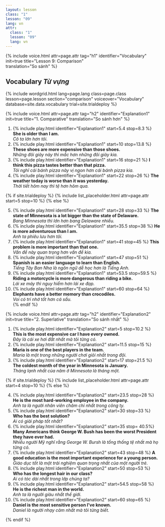 ```yaml
---
layout: lesson
class: "1"
lesson: "09"
lang: vn
attr:
  class: "1"
  lesson: "09"
  lang: vn
---
```


{%  include voice.html attr=page.attr                     tag="h1"
	identifier="Vocabulary"  init=true
	title="Lesson 9: Comparison"        
	translation="So sánh"
%}


## Vocabulary *Từ vựng*

{% include wordgrid.html lang=page.lang
		class=page.class 
		lesson=page.lesson 
		section="comparison"
		voiceover="Vocabulary"
		database=site.data.vocabulary 
		trial=site.trialdeploy %}



{%  include voice.html attr=page.attr                     tag="h2"
	identifier="Explanation1"  init=true
	title="1. Comparative"
	translation="So sánh hơn"
%}


1. {% include play.html identifier="Explanation1" start=5.4 stop=8.3 %} **She is older than I am.**    
*Cô ta lớn hơn tôi.*    
2. {% include play.html identifier="Explanation1" start=10 stop=13.8 %}  **These shoes are more expensive than those shoes.**     
*Những đôi giày này thì mắc hơn những đôi giày kia.*    
3. {% include play.html identifier="Explanation1" start=16 stop=21 %}  **I think this pizza tastes better than that pizza.**     
*Tôi nghĩ cái bánh pizza này vị ngon hơn cái bánh pizza kia.*    
4. {% include play.html identifier="Explanation1" start=22 stop=26 %}  **The weather today is worse than it was yesterday.**      
*Thời tiết hôm nay thì tệ hơn hôm qua.*    

{% if site.trialdeploy %}
	{% include list_placeholder.html  attr=page.attr     start=5 stop=10 %}
	{% else %}

5. {% include play.html identifier="Explanation1" start=28 stop=33 %}  **The state of Minnesota is a lot bigger than the state of Delaware.**      
*Bang Minnesota thì lớn hơn bang Delaware nhiều.*     
6. {% include play.html identifier="Explanation1" start=35.5 stop=38 %}  **He is more adventurous than I am.**     
*Anh ta phiêu lưu hơn tôi.*     
7. {% include play.html identifier="Explanation1" start=41 stop=45 %}  **This problem is more important than that one.**     
*Vấn đề này quan trọng hơn vấn đề kia.*     
8. {% include play.html identifier="Explanation1" start=47 stop=51 %}  **Spanish is an easier language to learn than English.**     
*Tiếng Tây Ban Nha là ngôn ngữ dễ học hơn là Tiếng Anh.*    
9. {% include play.html identifier="Explanation1" start=53.5 stop=59.5 %}  **Riding a motorcycle is more dangerous than riding a bike.**      
*Lái xe máy thì nguy hiểm hơn lái xe đạp.*     
10. {% include play.html identifier="Explanation1" start=60 stop=64 %}  **Elephants have a better memory than crocodiles.**       
*Voi có trí nhớ tốt hơn cá sấu.*    
{% endif %}

{%  include voice.html attr=page.attr                     tag="h2"
	identifier="Explanation2"  init=true
	title="2. Superlative"
	translation="So sánh nhất"
%}


1. {% include play.html identifier="Explanation2" start=5 stop=10.2 %}  **This is the most expensive car I have every owned.**       
*Đây là cái xe hơi đắt nhất mà tôi từng có.*      
2. {% include play.html identifier="Explanation2" start=11.5 stop=15 %}  **Maria is one of the best players in the team.**       
*Maria là một trong những người chơi giỏi nhất trong đội.*       
3. {% include play.html identifier="Explanation2" start=17 stop=21.5 %}  **The coldest month of the year in Minnesota is January.**      
*Tháng lạnh nhất của năm ở Minnesota là tháng một.*     

{% if site.trialdeploy %}
	{% include list_placeholder.html  attr=page.attr     start=4 stop=10 %}
	{% else %}

4. {% include play.html identifier="Explanation2" start=23.5 stop=28 %}  **He is the most hard-working employee in the company.**      
*Anh ta là người nhân viên chăm chỉ nhất trong công ty.*     
5. {% include play.html identifier="Explanation2" start=30 stop=33 %}  **Who has the best solution?**     
*Ai có giải pháp tốt nhất?*      
6. {% include play.html identifier="Explanation2" start=35 stop= 40.5%}  **Many Americans think George W. Bush has been the worst President they have ever had.**       
*Nhiều người Mỹ nghĩ rằng George W. Bursh là tổng thống tệ nhất mà họ từng có.*     
7. {% include play.html identifier="Explanation2" start=43 stop=48 %}  **A good education is the most important experience for a young person.**        
*Giáo dục tốt là một trải nghiệm quan trọng nhất của một người trẻ.*     
8. {% include play.html identifier="Explanation2" start=50 stop=53 %}  **Who has the longest hair in our class?**       
*Ai có tóc dài nhất trong lớp chúng ta?*      
9. {% include play.html identifier="Explanation2" start=54.5 stop=58 %}  **He is the richest man in the world.**       
*Anh ta là người giàu nhất thế giới.*       
10. {% include play.html identifier="Explanation2" start=60 stop=65 %}  **Daniel is the most sensitive person I've known.**      
*Daniel là người nhạy cảm nhất mà tôi từng biết.*      

{% endif %}


